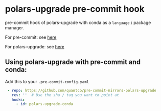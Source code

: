 # polars-upgrade pre-commit hook

pre-commit hook of polars-upgrade with conda as a `language` / package manager.

For pre-commit: see [here](https://github.com/pre-commit/pre-commit)

For polars-upgrade: see [here](https://github.com/MarcoGorelli/polars-upgrade)

## Using polars-upgrade with pre-commit and conda:

Add this to your `.pre-commit-config.yaml`

```yaml
 - repo: https://github.com/quantco/pre-commit-mirrors-polars-upgrade
   rev: ''  # Use the sha / tag you want to point at
   hooks:
     - id: polars-upgrade-conda
```
